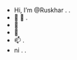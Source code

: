 - Hi, I’m @Ruskhar . .
- 👀 👀 .
- 🌱 
- 💞️
- 📫 .
- ni . . 

<!---
Ruskhar/Ruskhar is a ✨ special ✨ repository because its `README.md` (this file) appears on your GitHub profile.
You can click the Preview link to take a look at your changes.
--->
